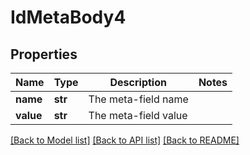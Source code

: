 # IdMetaBody4

## Properties
Name | Type | Description | Notes
------------ | ------------- | ------------- | -------------
**name** | **str** | The meta-field name | 
**value** | **str** | The meta-field value | 

[[Back to Model list]](../README.md#documentation-for-models) [[Back to API list]](../README.md#documentation-for-api-endpoints) [[Back to README]](../README.md)

